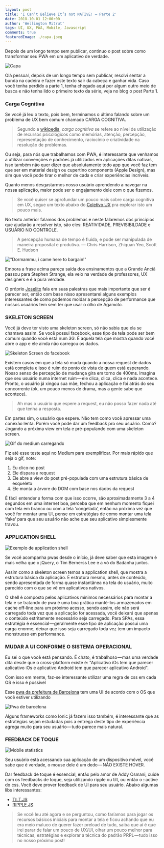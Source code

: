 ```yaml
---
layout: post
title: 'I Can’t Believe It’s not NATIVE! — Parte 2'
date: 2018-10-01 12:00:00
author: 'Wellington Mitrut'
tags: UI, UX, PWA, Mobile, Javascript
comments: true
featuredImage: ./capa.jpeg
---
```


Depois de um longo tempo sem publicar, continuo o post sobre como transformar seu PWA em um aplicativo de verdade.

![Capa](./capa.jpeg)

Olá pessoal, depois de um longo tempo sem publicar, resolvi sentar a bunda na cadeira e fazer este texto sair da cabeça e ganhar vida. Caso você tenha perdido a parte 1, tenha chegado aqui por algum outro meio de busca e não tenha lido o primeiro texto da série, veja no blog o post Parte 1.

### Carga Cognitiva

Se você já leu o texto, pois bem, terminamos o último falando sobre um problema de UX bem comum chamado CARGA COGNITIVA.

> Segundo a [wikipedia](https://pt.wikipedia.org/wiki/Esfor%C3%A7o_cognitivo), _carga cognitiva_ se refere ao nível de utilização de recursos psicológicos como memórias, atenção, percepção, representação de conhecimento, raciocínio e criatividade na resolução de problemas.

Ou seja, para nós que trabalhamos com PWA, é interessante que venhamos a utilizar convenções e padrões já utilizados em aplicações ditas nativas, isso também não quer dizer que absolutamente todo app que você faz tem que ser em material design ou cupertino components (Apple Design), mas sim que você pode tirar o melhor de cada e criar experiências incríveis.

Quanto menos desgastarmos nosso usuário aprendendo a navegar na nossa aplicação, maior pode ser o engajamento dele com o que fizemos.

> Se você quiser se aprofundar um pouco mais sobre carga cognitiva em UX, segue um texto abaixo do [Coletivo UX](https://coletivoux.com/princ%C3%ADpios-do-design-para-reduzir-a-carga-cognitiva-do-usu%C3%A1rio-2c947b9fab96) pra explorar isto um pouco mais.

No texto anterior falamos dos problemas e neste falaremos dos princípios que ajudarão a resolver isto, são eles: REATIVIDADE, PREVISIBILDADE e USUÁRIO NO CONTROLE.

> A percepção humana de tempo é fluida, e pode ser manipulada de maneira proposital e produtiva. — Chris Harrison, Zhiquan Yeo, Scott E. Hudson

!["Dormammu, i came here to bargain!"](./dormammu.gif)

Embora a frase acima pareça saída dos ensinamentos que a Grande Anciã passou para Stephen Strange, ela veio na verdade de professores, UX designers e é a pura verdade.

O próprio [Joselito](https://twitter.com/breakzplatform) fala em suas palestras que mais importante que ser é parecer ser, então com base nisso apresentarei alguns exemplos interessantes de como podemos moldar a percepção de performance que nossos usuários tem sem ter que usar o olho de Agamoto.

### SKELETON SCREEN

Você já deve ter visto uma skeleton screen, só não sabia que ela se chamava assim. Se você possui facebook, esse tipo de tela pode ser bem comum quando você está num 3G. É aquela tela que mostra quando você abre o app e ele ainda não carregou os dados.

![Skeleton Screen do facebook](./skeleton.png)

Existem casos em que a tela só muda quando a nossa request de dados está completa e isso é ruim do ponto de vista de quem está esperando. Nosso senso de percepção de mudança gira em torno de 400ms. Imagina que seu usuário numa internet ruim — ele clica, clica, clica e nada acontece. Pronto, o usuário já xingou sua mãe, fechou a aplicação e foi atrás do seu concorrente (ok, um pouco menos de drama, mas a gente sabe que acontece).

> Ah mas o usuário que espere a request, eu não posso fazer nada até que tenha a resposta.

Em partes sim, o usuário que espere. Não tem como você apressar uma conexão lenta. Porém você pode dar um feedback pro seu usuário. Como? Jogando a próxima view em tela e pré-populando com uma skeleton screen.

![Gif do medium carregando](./medium.gif)

Fiz até esse teste aqui no Medium para exemplificar. Por mais rápido que seja o gif, note:

1. Eu clico no post
2. Ele dispara a request
3. Ele abre a view do post pré-populada com uma estrutura básica de esqueleto
4. Ele monta a árvore do DOM com base nos dados da request

É fácil entender a forma com que isso ocorre, são aproximadamente 3 a 4 segundos em uma internet boa, perceba que em nenhum momento fiquei com tela em branco ou com a tela ‘congelada’, então na próxima vez que você for montar uma UI, pense em estratégias de como montar uma tela ‘fake’ para que seu usuário não ache que seu aplicativo simplesmente travou.

### APPLICATION SHELL

![Exemplo de application shell](./shell.png)

Se você acompanha pwas desde o início, já deve saber que esta imagem é mais velha que o jQuery, o Tim Bernerss Lee e a vó do Badanha juntos.

Assim como a skeleton screen temos a application shell, que mostra a estrutura básica da aplicação. É estrutura mesmo, antes de conteúdo, sendo apresentada de forma quase instantânea na tela do usuário, muito parecido com o que se vê em aplicativos nativos.

O shell é composto pelos aplicativos mínimos necessários para montar a tela e se tratando de pwa é uma boa prática mantê-los armazenados em cache off-line para um próximo acesso, sendo assim, ele não será carregado toda vez que a aplicação for acessada, você deixará que apenas o conteúdo estritamente necessário seja carregado. Para SPAs, essa estratégia é essencial — geralmente esse tipo de aplicação possui uma carga enorme, deixar que isso seja carregado toda vez tem um impacto monstruoso em performance.

### MUDAR A UI CONFORME O SISTEMA OPERACIONAL

Eu sei o que você está pensando. É chato, é trabalhoso — mas uma verdade dita desde que o cross-platform existe é: "Aplicativo iOs tem que parecer aplicativo iOs e aplicativo Android tem que parecer aplicativo Android".

Com isso em mente, faz-se interessante utilizar uma regra de css em cada OS e isso é possível

Esse [pwa da prefeitura de Barcelona](https://webapp.barcelona.cat/pics/) tem uma UI de acordo com o OS que você estiver utilizando

![Pwa de barcelona](./barcelona.png)

Alguns frameworks como Ionic já fazem isso também, é interessante que as estratégias sejam estudadas pois a entrega deste tipo de experiência agrega muito para seu usuário — tudo parece mais natural.

### FEEDBACK DE TOQUE

![Mobile statistics](./mobile_visits.jpeg)

Seu usuário está acessando sua aplicação de um dispositivo móvel, você sabe que é verdade, o mouse dele é um dedo — NÃO EXISTE HOVER.

Dar feedback de toque é essencial, então pelo amor de Addy Osmani, cuide com os feedbacks de toque, seja utilizando ripple ou tilt, ou então o ::active do css. Você deve prover feedback de UI para seu usuário. Abaixo algumas libs interessantes:

- [TILT.JS](https://rikschennink.github.io/tilt/#demo)
- [RIPPLE.JS](https://github.com/samthor/rippleJS)

> Se você leu até agora e se perguntou, como faríamos para jogar os recursos básicos iniciais para montar a tela e ficou achando que eu era meio maluco de querer fazer preload de tudo, saiba que aí é que irei parar de falar um pouco de UX/UI, olhar um pouco melhor para técnicas, estratégias e explorar a técnica do padrão PRPL — tudo isso no nosso próximo post!
